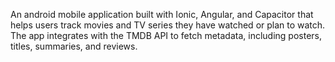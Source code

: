 An android mobile application built with Ionic, Angular, and Capacitor that helps users track movies and TV series they have watched or plan to watch. The app integrates with the TMDB API to fetch metadata, including posters, titles, summaries, and reviews. 
